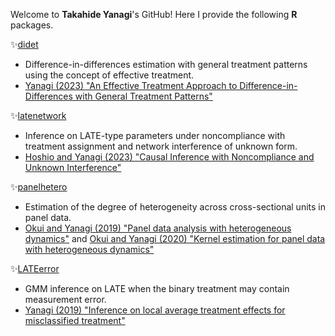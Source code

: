 Welcome to **Takahide Yanagi**'s GitHub!
Here I provide the following **R** packages.

✨[didet](https://tkhdyanagi.github.io/didet/)
  - Difference-in-differences estimation with general treatment patterns using the concept of effective treatment.
  - [Yanagi (2023) "An Effective Treatment Approach to Difference-in-Differences with General Treatment Patterns"](https://arxiv.org/abs/2212.13226)

✨[latenetwork](https://tkhdyanagi.github.io/latenetwork/)
  - Inference on LATE-type parameters under noncompliance with treatment assignment and network interference of unknown form.
  - [Hoshio and Yanagi (2023) "Causal Inference with Noncompliance and Unknown Interference"](https://arxiv.org/abs/2108.07455)

✨[panelhetero](https://tkhdyanagi.github.io/panelhetero/)
  - Estimation of the degree of heterogeneity across cross-sectional units in panel data.
  - [Okui and Yanagi (2019) "Panel data analysis with heterogeneous dynamics"](https://doi.org/10.1016/j.jeconom.2019.04.036) and [Okui and Yanagi (2020) "Kernel estimation for panel data with heterogeneous dynamics"](https://doi.org/10.1093/ectj/utz019)

✨[LATEerror](https://github.com/tkhdyanagi/LATEerror)
  - GMM inference on LATE when the binary treatment may contain measurement error.
  - [Yanagi (2019) "Inference on local average treatment effects for misclassified treatment"](https://doi.org/10.1080/07474938.2018.1485833)



<!--
**tkhdyanagi/tkhdyanagi** is a ✨ _special_ ✨ repository because its `README.md` (this file) appears on your GitHub profile.

Here are some ideas to get you started:

- 🔭 I’m currently working on ...
- 🌱 I’m currently learning ...
- 👯 I’m looking to collaborate on ...
- 🤔 I’m looking for help with ...
- 💬 Ask me about ...
- 📫 How to reach me: ...
- 😄 Pronouns: ...
- ⚡ Fun fact: ...
-->
